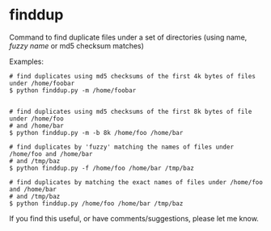 finddup
=======

Command to find duplicate files under a set of directories (using name, _fuzzy name_ or md5 checksum matches)

Examples:
```
# find duplicates using md5 checksums of the first 4k bytes of files under /home/foobar
$ python finddup.py -m /home/foobar


# find duplicates using md5 checksums of the first 8k bytes of file under /home/foo
# and /home/bar
$ python finddup.py -m -b 8k /home/foo /home/bar

# find duplicates by 'fuzzy' matching the names of files under /home/foo and /home/bar
# and /tmp/baz
$ python finddup.py -f /home/foo /home/bar /tmp/baz

# find duplicates by matching the exact names of files under /home/foo and /home/bar
# and /tmp/baz
$ python finddup.py /home/foo /home/bar /tmp/baz
```

If you find this useful, or have comments/suggestions, please let me know.
